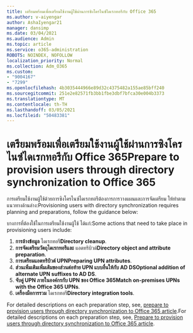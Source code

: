 ```yaml
---
title: เตรียมพร้อมเพื่อเตรียมใช้งานผู้ใช้ผ่านการซิงโครไนซ์ไดเรกทอรีกับ Office 365
ms.author: v-aiyengar
author: AshaIyengar21
manager: dansimp
ms.date: 03/04/2021
ms.audience: Admin
ms.topic: article
ms.service: o365-administration
ROBOTS: NOINDEX, NOFOLLOW
localization_priority: Normal
ms.collection: Adm_O365
ms.custom:
- "9004167"
- "7299"
ms.openlocfilehash: 4b3035444966e89d32c4375482a155ae85bff240
ms.sourcegitcommit: 251e2e82571fb3bb1fbe3dbf7bfca30e004b3373
ms.translationtype: MT
ms.contentlocale: th-TH
ms.lasthandoff: 03/05/2021
ms.locfileid: "50483381"
---
```

# <a name="prepare-to-provision-users-through-directory-synchronization-to-office-365"></a><span data-ttu-id="94e4f-102">เตรียมพร้อมเพื่อเตรียมใช้งานผู้ใช้ผ่านการซิงโครไนซ์ไดเรกทอรีกับ Office 365</span><span class="sxs-lookup"><span data-stu-id="94e4f-102">Prepare to provision users through directory synchronization to Office 365</span></span>

<span data-ttu-id="94e4f-103">การเตรียมใช้งานผู้ใช้ด้วยการซิงโครไนซ์ไดเรกทอรีต้องการการวางแผนและการจัดเตรียม ให้ทําตามแนวทางด้านล่าง:</span><span class="sxs-lookup"><span data-stu-id="94e4f-103">Provisioning users with directory synchronization requires planning and preparations, follow the guidance below:</span></span>

<span data-ttu-id="94e4f-104">บางการที่ต้องใช้ในการเตรียมใช้งานผู้ใช้ ได้แก่:</span><span class="sxs-lookup"><span data-stu-id="94e4f-104">Some actions that need to take place in provisioning users include:</span></span>
1. <span data-ttu-id="94e4f-105">**การล้างข้อมูล** ไดเรกทอรี</span><span class="sxs-lookup"><span data-stu-id="94e4f-105">**Directory cleanup**.</span></span>
1. <span data-ttu-id="94e4f-106">**การจัดเตรียมวัตถุไดเรกทอรีและ** แอตทริบิวต์</span><span class="sxs-lookup"><span data-stu-id="94e4f-106">**Directory object and attribute preparation**.</span></span>
1. <span data-ttu-id="94e4f-107">**การเตรียมแอตทริบิวต์ UPN**</span><span class="sxs-lookup"><span data-stu-id="94e4f-107">**Preparing UPN attributes**.</span></span>
1. <span data-ttu-id="94e4f-108">**ส่วนเพิ่มเติมเพิ่มเติมของส่วนต่อท้าย UPN แบบอื่นให้กับ AD DS**</span><span class="sxs-lookup"><span data-stu-id="94e4f-108">**Optional addition of alternate UPN suffixes to AD DS**.</span></span>
1. <span data-ttu-id="94e4f-109">**จับคู่ UPN ภายในองค์กรกับ UPN ของ Office 365**</span><span class="sxs-lookup"><span data-stu-id="94e4f-109">**Match on-premises UPNs with the Office 365 UPNs**.</span></span>
1. <span data-ttu-id="94e4f-110">**เครื่องมือการรวม** ไดเรกทอรี</span><span class="sxs-lookup"><span data-stu-id="94e4f-110">**Directory integration tools**.</span></span>

<span data-ttu-id="94e4f-111">For detailed descriptions on each preparation step, see, [prepare to provision users through directory synchronization to Office 365 article](https://aka.ms/office365assistantprovisionuserstooffice365).</span><span class="sxs-lookup"><span data-stu-id="94e4f-111">For detailed descriptions on each preparation step, see, [Prepare to provision users through directory synchronization to Office 365 article](https://aka.ms/office365assistantprovisionuserstooffice365).</span></span>